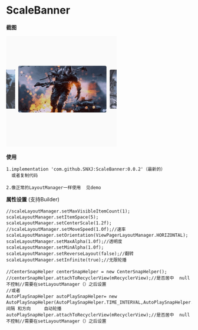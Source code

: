 # ScaleBanner

**截图**

 <img src='./001.jpeg' width=300  height = 300>


**使用**

    1.implementation 'com.github.SNXJ:ScaleBanner:0.0.2'（最新的）
      或者复制代码
    
    2.像正常的LayoutManager一样使用  见demo
    
**属性设置** (支持Builder)

    
    //scaleLayoutManager.setMaxVisibleItemCount(1);
    scaleLayoutManager.setItemSpace(5);
    scaleLayoutManager.setCenterScale(1.2f);
    //scaleLayoutManager.setMoveSpeed(1.0f);//速率
    scaleLayoutManager.setOrientation(ViewPagerLayoutManager.HORIZONTAL);
    scaleLayoutManager.setMaxAlpha(1.0f);//透明度
    scaleLayoutManager.setMinAlpha(1.0f);
    scaleLayoutManager.setReverseLayout(false);//翻转
    scaleLayoutManager.setInfinite(true);//无限轮播
                        
    //CenterSnapHelper centerSnapHelper = new CenterSnapHelper();
    //centerSnapHelper.attachToRecyclerView(mRecyclerView);//是否居中  null不控制//需要在setLayoutManager（）之后设置
    //或者
    AutoPlaySnapHelper autoPlaySnapHelper= new AutoPlaySnapHelper(AutoPlaySnapHelper.TIME_INTERVAL,AutoPlaySnapHelper.RIGHT);//间隔 和方向     自动轮播
    autoPlaySnapHelper.attachToRecyclerView(mRecyclerView);//是否居中  null不控制//需要在setLayoutManager（）之后设置
